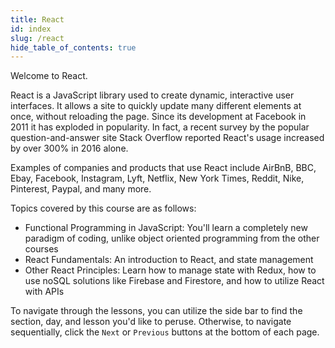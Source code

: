 ```yaml
---
title: React
id: index
slug: /react
hide_table_of_contents: true
---
```


Welcome to React.

React is a JavaScript library used to create dynamic, interactive user interfaces. It allows a site to quickly update many different elements at once, without reloading the page. Since its development at Facebook in 2011 it has exploded in popularity. In fact, a recent survey by the popular question-and-answer site Stack Overflow reported React's usage increased by over 300% in 2016 alone.

Examples of companies and products that use React include AirBnB, BBC, Ebay, Facebook, Instagram, Lyft, Netflix, New York Times, Reddit, Nike, Pinterest, Paypal, and many more. 

Topics covered by this course are as follows: 

* Functional Programming in JavaScript: You'll learn a completely new paradigm of coding, unlike object oriented programming from the other courses
* React Fundamentals: An introduction to React, and state management
* Other React Principles: Learn how to manage state with Redux, how to use noSQL solutions like Firebase and Firestore, and how to utilize React with APIs

To navigate through the lessons, you can utilize the side bar to find the section, day, and lesson you'd like to peruse. Otherwise, to navigate sequentially, click the `Next` or `Previous` buttons at the bottom of each page.

